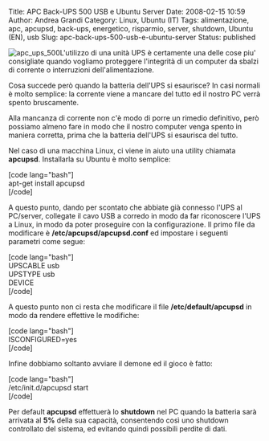 Title: APC Back-UPS 500 USB e Ubuntu Server
Date: 2008-02-15 10:59
Author: Andrea Grandi
Category: Linux, Ubuntu (IT)
Tags: alimentazione, apc, apcupsd, back-ups, energetico, risparmio, server, shutdown, Ubuntu (EN), usb
Slug: apc-back-ups-500-usb-e-ubuntu-server
Status: published

![apc\_ups\_500](http://www.andreagrandi.it/wp-content/uploads/2008/02/apc500.thumbnail.jpg)L'utilizzo
di una unità UPS è certamente una delle cose piu' consigliate quando
vogliamo proteggere l'integrità di un computer da sbalzi di corrente o
interruzioni dell'alimentazione.

Cosa succede però quando la batteria dell'UPS si esaurisce? In casi
normali è molto semplice: la corrente viene a mancare del tutto ed il
nostro PC verrà spento bruscamente.

Alla mancanza di corrente non c'è modo di porre un rimedio definitivo,
però possiamo almeno fare in modo che il nostro computer venga spento in
maniera corretta, prima che la batteria dell'UPS si esaurisca del tutto.

Nel caso di una macchina Linux, ci viene in aiuto una utility chiamata
**apcupsd**. Installarla su Ubuntu è molto semplice:

\[code lang="bash"\]  
apt-get install apcupsd  
\[/code\]

A questo punto, dando per scontato che abbiate già connesso l'UPS al
PC/server, collegate il cavo USB a corredo in modo da far riconoscere
l'UPS a Linux, in modo da poter proseguire con la configurazione. Il
primo file da modificare è **/etc/apcupsd/apcupsd.conf** ed impostare i
seguenti parametri come segue:

\[code lang="bash"\]  
UPSCABLE usb  
UPSTYPE usb  
DEVICE  
\[/code\]

A questo punto non ci resta che modificare il file
**/etc/default/apcupsd** in modo da rendere effettive le modifiche:

\[code lang="bash"\]  
ISCONFIGURED=yes  
\[/code\]

Infine dobbiamo soltanto avviare il demone ed il gioco è fatto:

\[code lang="bash"\]  
/etc/init.d/apcupsd start  
\[/code\]

Per default **apcupsd** effettuerà lo **shutdown** nel PC quando la
batteria sarà arrivata al **5%** della sua capacità, consentendo così
uno shutdown controllato del sistema, ed evitando quindi possibili
perdite di dati.
